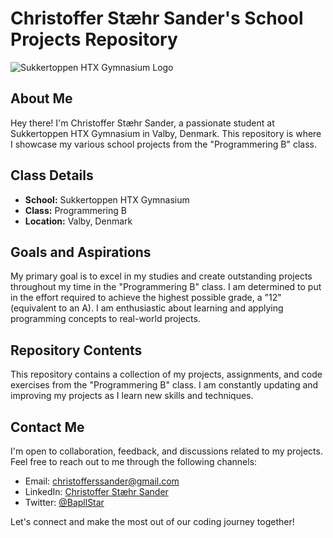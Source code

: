 # Christoffer Stæhr Sander's School Projects Repository

![Sukkertoppen HTX Gymnasium Logo](https://nyuddannet.dk/images/dynamic/company/logo/custom/33115/)

## About Me

Hey there! I'm Christoffer Stæhr Sander, a passionate student at Sukkertoppen HTX Gymnasium in Valby, Denmark. This repository is where I showcase my various school projects from the "Programmering B" class.

## Class Details

- **School:** Sukkertoppen HTX Gymnasium
- **Class:** Programmering B
- **Location:** Valby, Denmark

## Goals and Aspirations

My primary goal is to excel in my studies and create outstanding projects throughout my time in the "Programmering B" class. I am determined to put in the effort required to achieve the highest possible grade, a "12" (equivalent to an A). I am enthusiastic about learning and applying programming concepts to real-world projects.

## Repository Contents

This repository contains a collection of my projects, assignments, and code exercises from the "Programmering B" class. I am constantly updating and improving my projects as I learn new skills and techniques.

## Contact Me

I'm open to collaboration, feedback, and discussions related to my projects. Feel free to reach out to me through the following channels:

- Email: [christofferssander@gmail.com](mailto:christofferssander@gmail.com)
- LinkedIn: [Christoffer Stæhr Sander](https://www.linkedin.com/in/christoffer-stæhr-sander-884b45273/)
- Twitter: [@BapllStar](https://twitter.com/BapllStar)

Let's connect and make the most out of our coding journey together!

